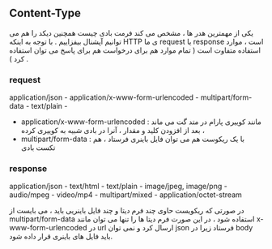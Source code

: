 ## Content-Type
یکی از مهمترین هدر ها ، مشخص می کند فرمت بادی چیست همچنین دیکد را هم می توانیم آپشنال بیفزاییم . با توجه به اینکه HTTP ی ما  request یا response است ، موارد استفاده متفاوت است ( تمام موارد هم برای درخواست هم برای پاسخ می توان استفاده کرد ) .
### request
application/json - application/x-www-form-urlencoded - multipart/form-data - text/plain - 

+ application/x-www-form-urlencoded : مانند کوییری پارام در متد گت می ماند ، بعد از افزودن کلید و مقدار ، آنرا در بادی شبیه به کوییری کرده
+ multipart/form-data : با یک ریکوست هم می توان فایل باینری فرستاد ، هم تکست بادی

### response
application/json - text/html - text/plain - image/jpeg, image/png - audio/mpeg - video/mp4 - multipart/mixed - application/octet-stream

در صورتی که ریکویست حاوی چند فرم دیتا و چند فایل باینریی باید ، می بایست از multipart/form-data استفاده شود ، در این صورت فرم دیتا ها را تنها می توان مانند x-www-form-urlencoded در url  ارسال کرد و نمی توان json فرستاد زیرا در  body باید فایل های باینری قرار داده شود.
